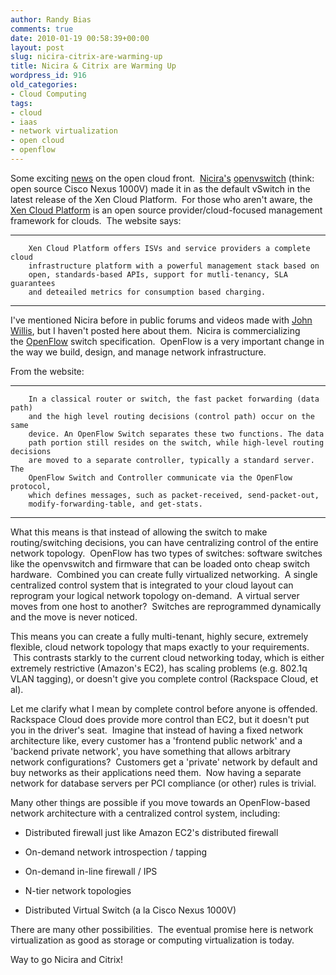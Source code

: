 ```yaml
---
author: Randy Bias
comments: true
date: 2010-01-19 00:58:39+00:00
layout: post
slug: nicira-citrix-are-warming-up
title: Nicira & Citrix are Warming Up
wordpress_id: 916
old_categories:
- Cloud Computing
tags:
- cloud
- iaas
- network virtualization
- open cloud
- openflow
---
```


Some exciting [news](http://blog.xen.org/index.php/2010/01/18/xen-cloud-platform-code-update/) on the open cloud front.  [Nicira's](http://www.nicira.com) [openvswitch](http://openvswitch.org/) (think: open source Cisco Nexus 1000V) made it in as the default vSwitch in the latest release of the Xen Cloud Platform.  For those who aren't aware, the [Xen Cloud Platform](http://www.xen.org/products/cloudxen.html) is an open source provider/cloud-focused management framework for clouds.  The website says:



* * *



    
        Xen Cloud Platform offers ISVs and service providers a complete cloud
        infrastructure platform with a powerful management stack based on
        open, standards-based APIs, support for mutli-tenancy, SLA guarantees
        and deteailed metrics for consumption based charging.




* * *

I've mentioned Nicira before in public forums and videos made with [John Willis](http://www.johnmwillis.com/), but I haven't posted here about them.  Nicira is commercializing the [OpenFlow](http://www.openflowswitch.org/) switch specification.  OpenFlow is a very important change in the way we build, design, and manage network infrastructure.

From the website:



* * *



    
        In a classical router or switch, the fast packet forwarding (data path)
        and the high level routing decisions (control path) occur on the same
        device. An OpenFlow Switch separates these two functions. The data
        path portion still resides on the switch, while high-level routing decisions
        are moved to a separate controller, typically a standard server. The
        OpenFlow Switch and Controller communicate via the OpenFlow protocol,
        which defines messages, such as packet-received, send-packet-out,
        modify-forwarding-table, and get-stats.




* * *

What this means is that instead of allowing the switch to make routing/switching decisions, you can have centralizing control of the entire network topology.  OpenFlow has two types of switches: software switches like the openvswitch and firmware that can be loaded onto cheap switch hardware.  Combined you can create fully virtualized networking.  A single centralized control system that is integrated to your cloud layout can reprogram your logical network topology on-demand.  A virtual server moves from one host to another?  Switches are reprogrammed dynamically and the move is never noticed.

This means you can create a fully multi-tenant, highly secure, extremely flexible, cloud network topology that maps exactly to your requirements.  This contrasts starkly to the current cloud networking today, which is either extremely restrictive (Amazon's EC2), has scaling problems (e.g. 802.1q VLAN tagging), or doesn't give you complete control (Rackspace Cloud, et al).

Let me clarify what I mean by complete control before anyone is offended.  Rackspace Cloud does provide more control than EC2, but it doesn't put you in the driver's seat.  Imagine that instead of having a fixed network architecture like, every customer has a 'frontend public network' and a 'backend private network', you have something that allows arbitrary network configurations?  Customers get a 'private' network by default and buy networks as their applications need them.  Now having a separate network for database servers per PCI compliance (or other) rules is trivial.

Many other things are possible if you move towards an OpenFlow-based network architecture with a centralized control system, including:



	
  * Distributed firewall just like Amazon EC2's distributed firewall

	
  * On-demand network introspection / tapping

	
  * On-demand in-line firewall / IPS

	
  * N-tier network topologies

	
  * Distributed Virtual Switch (a la Cisco Nexus 1000V)


There are many other possibilities.  The eventual promise here is network virtualization as good as storage or computing virtualization is today.

Way to go Nicira and Citrix!
